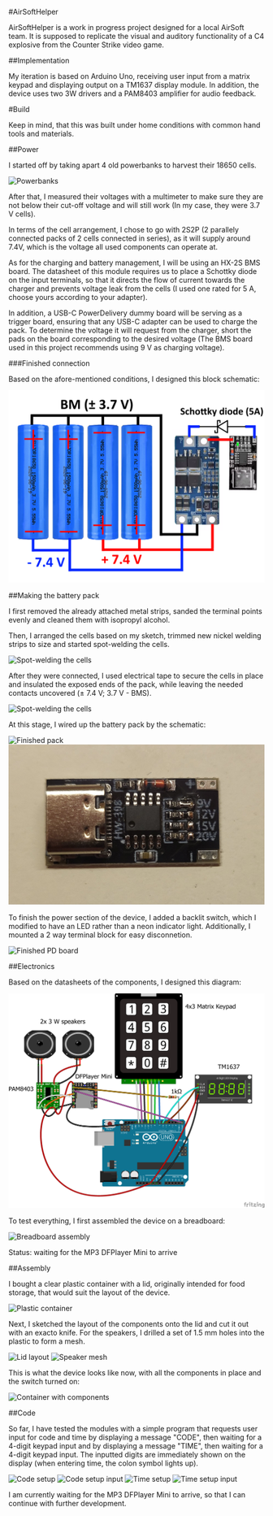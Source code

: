 #AirSoftHelper

AirSoftHelper is a work in progress project designed for a local AirSoft team. It is supposed to replicate the visual and auditory functionality of a C4 explosive from the Counter Strike video game.

##Implementation

My iteration is based on Arduino Uno, receiving user input from a matrix keypad and displaying output on a TM1637 display module. In addition, the device uses two 3W drivers and a PAM8403 amplifier for audio feedback.

#Build

Keep in mind, that this was built under home conditions with common hand tools and materials.

##Power

I started off by taking apart 4 old powerbanks to harvest their 18650 cells.

![Powerbanks](images/power/powerbank_cells.png)

After that, I measured their voltages with a multimeter to make sure they are not below their cut-off voltage and will still work (In my case, they were 3.7 V cells).

In terms of the cell arrangement, I chose to go with 2S2P (2 parallely connected packs of 2 cells connected in series), as it will supply around 7.4V, which is the voltage all used components can operate at.

As for the charging and battery management, I will be using an HX-2S BMS board. The datasheet of this module requires us to place a Schottky diode on the input terminals, so that it directs the flow of current towards the charger and prevents voltage leak from the cells (I used one rated for 5 A, choose yours according to your adapter).

In addition, a USB-C PowerDelivery dummy board will be serving as a trigger board, ensuring that any USB-C adapter can be used to charge the pack. To determine the voltage it will request from the charger, short the pads on the board corresponding to the desired voltage (The BMS board used in this project recommends using 9 V as charging voltage).

###Finished connection

Based on the afore-mentioned conditions, I designed this block schematic:

![BMS Power Circuit](images/diagrams/BMS_wiring_diagram.png)

##Making the battery pack

I first removed the already attached metal strips, sanded the terminal points evenly and cleaned them with isopropyl alcohol.

Then, I arranged the cells based on my sketch, trimmed new nickel welding strips to size and started spot-welding the cells.

![Spot-welding the cells](images/power/battery_weld.png)

After they were connected, I used electrical tape to secure the cells in place and insulated the exposed ends of the pack, while leaving the needed contacts uncovered (± 7.4 V; 3.7 V - BMS).

![Spot-welding the cells](images/power/finished_pack_base.png)

At this stage, I wired up the battery pack by the schematic:

![Finished pack](images/power/finished_pack.png)
![Finished PD board](images/power/PD_adapter_9V_short.png)

To finish the power section of the device, I added a backlit switch, which I modified to have an LED rather than a neon indicator light. Additionally, I mounted a 2 way terminal block for easy disconnetion.

![Finished PD board](images/power/switch.png)

##Electronics

Based on the datasheets of the components, I designed this diagram:

![Main electronics diagram](images/diagrams/arduino_maincircuit.png)

To test everything, I first assembled the device on a breadboard:

![Breadboard assembly](images/device/setup_off.png)

Status: waiting for the MP3 DFPlayer Mini to arrive

##Assembly

I bought a clear plastic container with a lid, originally intended for food storage, that would suit the layout of the device.

![Plastic container](images/device/plastic_container.png)


Next, I sketched the layout of the components onto the lid and cut it out with an exacto knife. For the speakers, I drilled a set of 1.5 mm holes into the plastic to form a mesh.

![Lid layout](images/device/lid_cutouts.png)
![Speaker mesh](images/device/lid_speakerholes_done.png)

This is what the device looks like now, with all the components in place and the switch turned on:

![Container with components](images/device/lid_with_components.png)

##Code

So far, I have tested the modules with a simple program that requests user input for code and time by displaying a message "CODE", then waiting for a 4-digit keypad input and by displaying a message "TIME", then waiting for a 4-digit keypad input. The inputted digits are immediately shown on the display (when entering time, the colon symbol lights up). 

![Code setup](images/device/setup_code.png)
![Code setup input](images/device/setup_code_input.png)
![Time setup](images/device/setup_time.png)
![Time setup input](images/device/setup_time_input.png)

I am currently waiting for the MP3 DFPlayer Mini to arrive, so that I can continue with further development.